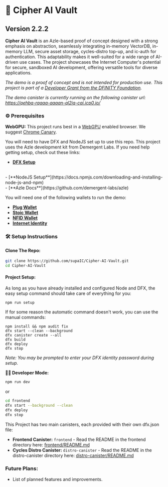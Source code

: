 # 🔐 Cipher AI Vault
## Version 2.2.2

**Cipher AI Vault** is an Azle-based proof of concept designed with a strong emphasis on abstraction, seamlessly integrating in-memory VectorDB, in-memory LLM, secure asset storage, cycles-distro top-up, and ic-auth for authentication. This adaptability makes it well-suited for a wide range of AI-driven use cases. The project showcases the Internet Computer's potential for secure, sandboxed AI development, offering versatile tools for diverse applications.

*The demo is a proof of concept and is not intended for production use. This project is part of a [Developer Grant from the DFINITY Foundation](https://dfinity.org/grants).*

*The demo canister is currently running on the following canister url: https://qehbq-rqaaa-aaaan-ql2iq-cai.icp0.io/*

### ⚙️ Prerequisites

**WebGPU:** This project runs best in a [WebGPU](https://developer.mozilla.org/en-US/docs/Web/API/WebGPU_API) enabled browser. We suggest [Chrome Canary](https://www.google.com/chrome/canary/).

You will need to have DFX and NodeJS set up to use this repo. This project uses the Azle development kit from Demergent Labs. If you need help getting setup, check out these links:

- [**DFX Setup**](https://internetcomputer.org/docs/current/developer-docs/getting-started/install)
<br>
- [**NodeJS Setup**](https://docs.npmjs.com/downloading-and-installing-node-js-and-npm)
<br>
- [**Azle Docs**](https://github.com/demergent-labs/azle)

You will need one of the following wallets to  run the demo:
- [**Plug Wallet**](https://plugwallet.ooo/)
- [**Stoic Wallet**](https://www.stoicwallet.com/)
- [**NFID Wallet**](https://nfid.one/)
- [**Internet Identity**](https://identity.raw.ic0.app/)

### 🛠️ Setup Instructions

#### Clone The Repo:
```bash
git clone https://github.com/supaIC/Cipher-AI-Vault.git
cd Cipher-AI-Vault
```

#### Project Setup:

As long as you have already installed and configured Node and DFX, the easy setup command should take care of everything for you:

```
npm run setup
```

If for some reason the automatic command doesn't work, you can use the manual commands:

```
npm install && npm audit fix
dfx start --clean --background
dfx canister create --all
dfx build
dfx deploy
dfx stop
```
*Note: You may be prompted to enter your DFX identity password during setup.*

**👨‍💻 Developer Mode:**
```bash
npm run dev
```

or

```bash
cd frontend
dfx start --background --clean
dfx deploy
dfx stop
```

This Project has two main canisters, each provided with their own dfx.json file:
- **Frontend Canister:** `frontend` - Read the README in the frontend directory here: [frontend/README.md](https://github.com/supaIC/Cipher-AI-Vault/blob/main/frontend/README.md)
- **Cycles Distro Canister:** `distro-canister` - Read the README in the distro-canister directory here: [distro-canister/README.md](https://github.com/supaIC/Cipher-AI-Vault/blob/main/distro-canister/README.md)

### Future Plans:

- List of planned features and improvements.